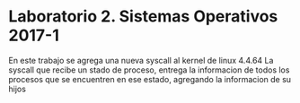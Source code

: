 # Laboratorio 2. Sistemas Operativos 2017-1

En este trabajo se agrega una nueva syscall al kernel de linux 4.4.64
La syscall que recibe un stado de proceso, entrega la informacion de todos los procesos que se encuentren en ese estado, agregando la informacion de su hijos

